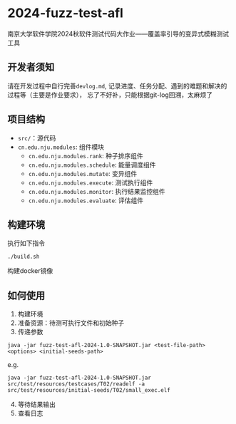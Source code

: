 # 2024-fuzz-test-afl
南京大学软件学院2024秋软件测试代码大作业——覆盖率引导的变异式模糊测试工具

## 开发者须知
请在开发过程中自行完善`devlog.md`, 记录进度、任务分配、遇到的难题和解决的过程等（主要是作业要求），
忘了不好补，只能根据git-log回溯，太麻烦了

## 项目结构
- `src/`：源代码
- `cn.edu.nju.modules`: 组件模块
  - `cn.edu.nju.modules.rank`: 种子排序组件
  - `cn.edu.nju.modules.schedule`: 能量调度组件
  - `cn.edu.nju.modules.mutate`: 变异组件
  - `cn.edu.nju.modules.execute`: 测试执行组件
  - `cn.edu.nju.modules.monitor`: 执行结果监控组件
  - `cn.edu.nju.modules.evaluate`: 评估组件

## 构建环境
执行如下指令
```shell
./build.sh
```  
构建docker镜像

## 如何使用
1. 构建环境
2. 准备资源：待测可执行文件和初始种子
3. 传递参数
```shell
java -jar fuzz-test-afl-2024-1.0-SNAPSHOT.jar <test-file-path> <options> <initial-seeds-path>
```
e.g.
```shell
java -jar fuzz-test-afl-2024-1.0-SNAPSHOT.jar src/test/resources/testcases/T02/readelf -a src/test/resources/initial-seeds/T02/small_exec.elf
```
4. 等待结果输出
5. 查看日志
